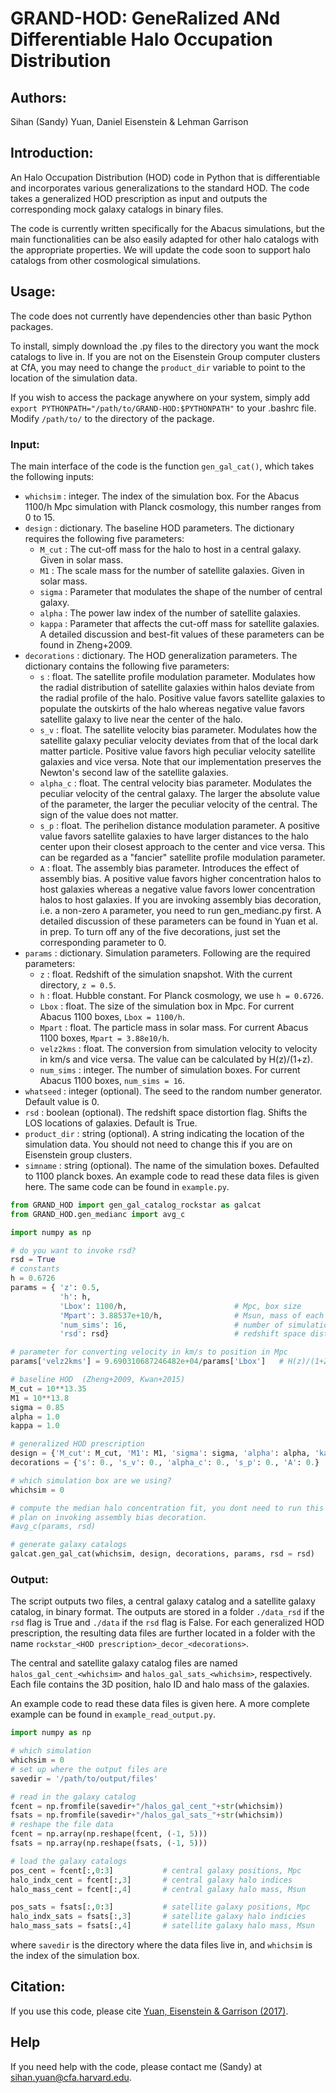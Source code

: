 # GRAND-HOD: GeneRalized ANd Differentiable Halo Occupation Distribution

## Authors:
Sihan (Sandy) Yuan, Daniel Eisenstein & Lehman Garrison

## Introduction:
An Halo Occupation Distribution (HOD) code in Python that is differentiable and incorporates various generalizations to the standard HOD. The code takes a generalized HOD prescription as input and outputs the corresponding mock galaxy catalogs in binary files.

The code is currently written specifically for the Abacus simulations, but the main functionalities can be also easily adapted for other halo catalogs with the appropriate properties. We will update the code soon to support halo catalogs from other cosmological simulations. 

## Usage:

The code does not currently have dependencies other than basic Python packages. 

To install, simply download the .py files to the directory you want the mock catalogs to live in. If you are not on the Eisenstein Group computer clusters at CfA, you may need to change the `product_dir` variable to point to the location of the simulation data. 

If you wish to access the package anywhere on your system, simply add `export PYTHONPATH="/path/to/GRAND-HOD:$PYTHONPATH"` to your .bashrc file. Modify `/path/to/` to the directory of the package.

### Input:
The main interface of the code is the function `gen_gal_cat()`, which takes the following inputs:
- `whichsim` : integer. The index of the simulation box. For the Abacus 1100/h Mpc simulation with Planck cosmology, this number ranges from 0 to 15.  
- `design` : dictionary. The baseline HOD parameters. The dictionary requires the following five parameters:
  - `M_cut` : The cut-off mass for the halo to host in a central galaxy. Given in solar mass.
  - `M1` : The scale mass for the number of satellite galaxies. Given in solar mass.
  - `sigma` : Parameter that modulates the shape of the number of central galaxy.
  - `alpha` : The power law index of the number of satellite galaxies. 
  - `kappa` : Parameter that affects the cut-off mass for satellite galaxies. 
  A detailed discussion and best-fit values of these parameters can be found in Zheng+2009.
- `decorations` : dictionary. The HOD generalization parameters. The dictionary contains the following five parameters:
  - `s` : float. The satellite profile modulation parameter. Modulates how the radial distribution of satellite galaxies within halos deviate from the radial profile of the halo. Positive value favors satellite galaxies to populate the outskirts of the halo whereas negative value favors satellite galaxy to live near the center of the halo. 
  - `s_v` : float. The satellite velocity bias parameter. Modulates how the satellite galaxy peculiar velocity deviates from that of the local dark matter particle. Positive value favors high peculiar velocity satellite galaxies and vice versa. Note that our implementation preserves the Newton's second law of the satellite galaxies.
  - `alpha_c` : float. The central velocity bias parameter. Modulates the peculiar velocity of the central galaxy. The larger the absolute value of the parameter, the larger the peculiar velocity of the central. The sign of the value does not matter. 
  - `s_p` : float. The perihelion distance modulation parameter. A positive value favors satellite galaxies to have larger distances to the halo center upon their closest approach to the center and vice versa. This can be regarded as a "fancier" satellite profile modulation parameter. 
  - `A` : float. The assembly bias parameter. Introduces the effect of assembly bias. A positive value favors higher concentration halos to host galaxies whereas a negative value favors lower concentration halos to host galaxies. If you are invoking assembly bias decoration, i.e. a non-zero `A` parameter, you need to run gen_medianc.py first. 
  A detailed discussion of these parameters can be found in Yuan et al. in prep. To turn off any of the five decorations, just set the corresponding parameter to 0.
- `params` : dictionary. Simulation parameters. Following are the required parameters:
  - `z` : float. Redshift of the simulation snapshot. With the current directory, `z = 0.5`.
  - `h` : float. Hubble constant. For Planck cosmology, we use `h = 0.6726`.
  - `Lbox` : float. The size of the simulation box in Mpc. For current Abacus 1100 boxes, `Lbox = 1100/h`.
  - `Mpart` : float. The particle mass in solar mass. For current Abacus 1100 boxes, `Mpart = 3.88e10/h`.
  - `velz2kms` : float. The conversion from simulation velocity to velocity in km/s and vice versa. The value can be calculated by H(z)/(1+z). 
  - `num_sims` : integer. The number of simulation boxes. For current Abacus 1100 boxes, `num_sims = 16`.
- `whatseed` : integer (optional). The seed to the random number generator. Default value is 0.
- `rsd` : boolean (optional). The redshift space distortion flag. Shifts the LOS locations of galaxies. Default is True. 
- `product_dir` : string (optional). A string indicating the location of the simulation data. You should not need to change this if you are on Eisenstein group clusters.
- `simname` : string (optional). The name of the simulation boxes. Defaulted to 1100 planck boxes. An example code to read these data files is given here.  The same code can be found in `example.py`.
```python
from GRAND_HOD import gen_gal_catalog_rockstar as galcat
from GRAND_HOD.gen_medianc import avg_c

import numpy as np

# do you want to invoke rsd?
rsd = True
# constants
h = 0.6726
params = { 'z': 0.5,
           'h': h,
           'Lbox': 1100/h,                        # Mpc, box size
           'Mpart': 3.88537e+10/h,                # Msun, mass of each particle
           'num_sims': 16,                        # number of simulation boxes
           'rsd': rsd}                            # redshift space distortion flag

# parameter for converting velocity in km/s to position in Mpc
params['velz2kms'] = 9.690310687246482e+04/params['Lbox']   # H(z)/(1+Z), km/s/Mpc

# baseline HOD  (Zheng+2009, Kwan+2015)
M_cut = 10**13.35 
M1 = 10**13.8
sigma = 0.85
alpha = 1.0
kappa = 1.0

# generalized HOD prescription 
design = {'M_cut': M_cut, 'M1': M1, 'sigma': sigma, 'alpha': alpha, 'kappa': kappa}
decorations = {'s': 0., 's_v': 0., 'alpha_c': 0., 's_p': 0., 'A': 0.}

# which simulation box are we using?
whichsim = 0

# compute the median halo concentration fit, you dont need to run this if you dont 
# plan on invoking assembly bias decoration. 
#avg_c(params, rsd)

# generate galaxy catalogs
galcat.gen_gal_cat(whichsim, design, decorations, params, rsd = rsd)
```

### Output:
The script outputs two files, a central galaxy catalog and a satellite galaxy catalog, in binary format. 
The outputs are stored in a folder `./data_rsd` if the `rsd` flag is True and `./data` if the `rsd` flag is False. For each generalized HOD prescription, the resulting data files are further located in a folder with the name `rockstar_<HOD prescription>_decor_<decorations>`. 

The central and satellite galaxy catalog files are named `halos_gal_cent_<whichsim>` and `halos_gal_sats_<whichsim>`, respectively. Each file contains the 3D position, halo ID and halo mass of the galaxies. 

An example code to read these data files is given here.  A more complete example can be found in `example_read_output.py`.
```python
import numpy as np

# which simulation
whichsim = 0
# set up where the output files are
savedir = '/path/to/output/files'

# read in the galaxy catalog
fcent = np.fromfile(savedir+"/halos_gal_cent_"+str(whichsim))
fsats = np.fromfile(savedir+"/halos_gal_sats_"+str(whichsim))
# reshape the file data
fcent = np.array(np.reshape(fcent, (-1, 5)))
fsats = np.array(np.reshape(fsats, (-1, 5)))

# load the galaxy catalogs
pos_cent = fcent[:,0:3]           # central galaxy positions, Mpc
halo_indx_cent = fcent[:,3]       # central galaxy halo indices
halo_mass_cent = fcent[:,4]       # central galaxy halo mass, Msun

pos_sats = fsats[:,0:3]           # satellite galaxy positions, Mpc
halo_indx_sats = fsats[:,3]       # satellite galaxy halo indicies
halo_mass_sats = fsats[:,4]       # satellite galaxy halo mass, Msun
```
where `savedir` is the directory where the data files live in, and `whichsim` is the index of the simulation box. 


## Citation:
If you use this code, please cite [Yuan, Eisenstein & Garrison (2017)](http://adsabs.harvard.edu/doi/10.1093/mnras/stx2032).

## Help 
If you need help with the code, please contact me (Sandy) at sihan.yuan@cfa.harvard.edu. 
